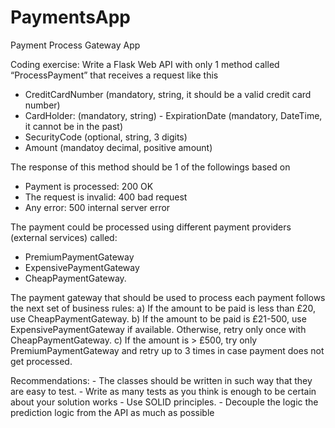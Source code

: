 # PaymentsApp
Payment Process Gateway App

Coding exercise: 
Write a Flask Web API with only 1 method called “ProcessPayment” that receives a request like this 
- CreditCardNumber (mandatory, string, it should be a valid credit card number) 
- CardHolder: (mandatory, string) - ExpirationDate (mandatory, DateTime, it cannot be in the past) 
- SecurityCode (optional, string, 3 digits) 
- Amount (mandatoy decimal, positive amount) 

The response of this method should be 1 of the followings based on 
- Payment is processed: 200 OK 
- The request is invalid: 400 bad request 
- Any error: 500 internal server error 

The payment could be processed using different payment providers (external services) called: 
- PremiumPaymentGateway 
- ExpensivePaymentGateway 
- CheapPaymentGateway. 

The payment gateway that should be used to process each payment follows the next set of business rules: 
a) If the amount to be paid is less than £20, use CheapPaymentGateway. 
b) If the amount to be paid is £21-500, use ExpensivePaymentGateway if available. Otherwise, retry only once with CheapPaymentGateway. 
c) If the amount is > £500, try only PremiumPaymentGateway and retry up to 3 times in case payment does not get processed. 

Recommendations: - The classes should be written in such way that they are easy to test. - Write as many tests as you think is enough to be certain about your solution works - Use SOLID principles. - Decouple the logic the prediction logic from the API as much as possible
